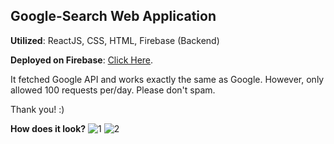 ## Google-Search Web Application

**Utilized**: ReactJS, CSS, HTML, Firebase (Backend)

**Deployed on Firebase**: [Click Here](https://search-9dff5.web.app/).

It fetched Google API and works exactly the same as Google.
However, only allowed 100 requests per/day. Please don't spam. 

Thank you! :)


**How does it look?**
![1](https://user-images.githubusercontent.com/44326790/128301972-83e68d4b-8021-4e4f-9930-82eed95a1c5b.PNG)
![2](https://user-images.githubusercontent.com/44326790/128301979-43da7968-584d-4a17-b22a-413489e29b8d.PNG)
